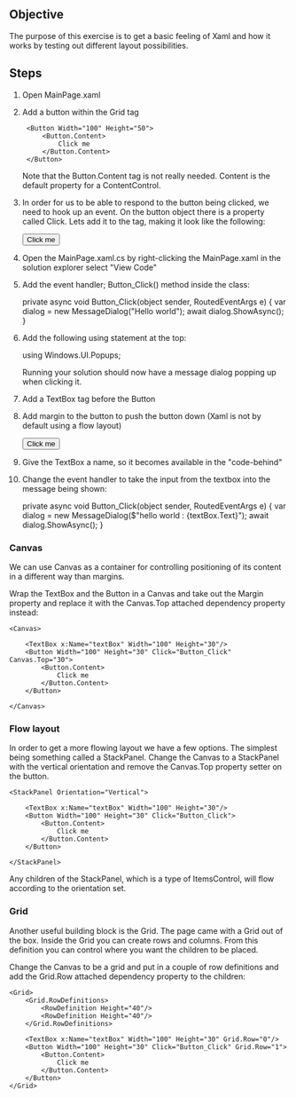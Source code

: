 ## Objective

The purpose of this exercise is to get a basic feeling of Xaml and how it works by testing out 
different layout possibilities.

## Steps


1. Open MainPage.xaml
2. Add a button within the Grid tag


        <Button Width="100" Height="50">
            <Button.Content>
                Click me
            </Button.Content>
        </Button>

    Note that the Button.Content tag is not really needed. Content is the default property for a ContentControl. 
    

3. In order for us to be able to respond to the button being clicked, we need to hook up an event.
   On the button object there is a property called Click. Lets add it to the tag, making it look like the following:
   

    <Button Width="100" Height="50" Click="Button_Click">
        <Button.Content>
            Click me
        </Button.Content>
    </Button>
   
4. Open the MainPage.xaml.cs by right-clicking the MainPage.xaml in the solution explorer select "View Code"

5. Add the event handler; Button_Click() method inside the class:

    
    private async void Button_Click(object sender, RoutedEventArgs e)
    {
        var dialog = new MessageDialog("Hello world");
        await dialog.ShowAsync();
    }
    
6. Add the following using statement at the top:


    using Windows.UI.Popups;
        

    Running your solution should now have a message dialog popping up when clicking it.
       
6. Add a TextBox tag before the Button


    <TextBox Width="100" Height="30"/>
    
7. Add margin to the button to push the button down (Xaml is not by default using a flow layout)


    <Button Width="100" Height="50" Click="Button_Click" Margin="0,70,0,0">
        <Button.Content>
            Click me
        </Button.Content>
    </Button>
    
8. Give the TextBox a name, so it becomes available in the "code-behind"


    <TextBox x:Name="textBox" Width="100" Height="30"/>

9. Change the event handler to take the input from the textbox into the message being shown:


    private async void Button_Click(object sender, RoutedEventArgs e)
    {
        var dialog = new MessageDialog($"hello world : {textBox.Text}");
        await dialog.ShowAsync();
    }


### Canvas

We can use Canvas as a container for controlling positioning of its content in a different way than margins. 

Wrap the TextBox and the Button in a Canvas and take out the Margin property and replace it with
the Canvas.Top attached dependency property instead:
   
    <Canvas>

        <TextBox x:Name="textBox" Width="100" Height="30"/>
        <Button Width="100" Height="30" Click="Button_Click" Canvas.Top="30">
            <Button.Content>
                Click me
            </Button.Content>
        </Button>

    </Canvas>
   

### Flow layout

In order to get a more flowing layout we have a few options. The simplest being something called a StackPanel.
Change the Canvas to a StackPanel with the vertical orientation and remove the Canvas.Top property setter on the
button.

    <StackPanel Orientation="Vertical">

        <TextBox x:Name="textBox" Width="100" Height="30"/>
        <Button Width="100" Height="30" Click="Button_Click">
            <Button.Content>
                Click me
            </Button.Content>
        </Button>

    </StackPanel>

Any children of the StackPanel, which is a type of ItemsControl, will flow according to the orientation set.


### Grid

Another useful building block is the Grid. The page came with a Grid out of the box. Inside the Grid you can 
create rows and columns. From this definition you can control where you want the children to be placed.

Change the Canvas to be a grid and put in a couple of row definitions and add the Grid.Row attached dependency
property to the children:

    <Grid>
        <Grid.RowDefinitions>
            <RowDefinition Height="40"/>
            <RowDefinition Height="40"/>
        </Grid.RowDefinitions>

        <TextBox x:Name="textBox" Width="100" Height="30" Grid.Row="0"/>
        <Button Width="100" Height="30" Click="Button_Click" Grid.Row="1">
            <Button.Content>
                Click me
            </Button.Content>
        </Button>
    </Grid>
